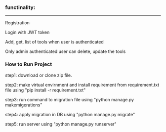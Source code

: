 ### functinality: 
------------
Registration 

Login with JWT token 

Add, get, list of tools when user is authenticated 

Only admin authenticated user can delete, update the tools 

### How to Run Project 
step1: download or clone zip file.  

step2: make virtual envirnment and install requirement from requirement.txt file using "pip install -r requirement.txt"  

step3: run command to migration file using "python manage.py makemigerations"   

step4: apply migration in DB using "python manage.py migrate"  

step5: run server using "python manage.py runserver"  
